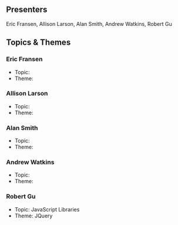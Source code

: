## Presenters

Eric Fransen, Allison Larson, Alan Smith, Andrew Watkins, Robert Gu

## Topics & Themes

### Eric Fransen

* Topic:
* Theme:

### Allison Larson

* Topic:
* Theme:

### Alan Smith

* Topic:
* Theme:

### Andrew Watkins

* Topic:
* Theme:


### Robert Gu

* Topic: JavaScript Libraries
* Theme: JQuery
